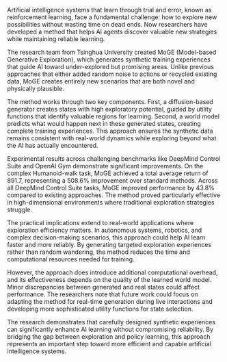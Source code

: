 Artificial intelligence systems that learn through trial and error, known as reinforcement learning, face a fundamental challenge: how to explore new possibilities without wasting time on dead ends. Now researchers have developed a method that helps AI agents discover valuable new strategies while maintaining reliable learning.

The research team from Tsinghua University created MoGE (Model-based Generative Exploration), which generates synthetic training experiences that guide AI toward under-explored but promising areas. Unlike previous approaches that either added random noise to actions or recycled existing data, MoGE creates entirely new scenarios that are both novel and physically plausible.

The method works through two key components. First, a diffusion-based generator creates states with high exploratory potential, guided by utility functions that identify valuable regions for learning. Second, a world model predicts what would happen next in these generated states, creating complete training experiences. This approach ensures the synthetic data remains consistent with real-world dynamics while exploring beyond what the AI has actually encountered.

Experimental results across challenging benchmarks like DeepMind Control Suite and OpenAI Gym demonstrate significant improvements. On the complex Humanoid-walk task, MoGE achieved a total average return of 891.7, representing a 508.6% improvement over standard methods. Across all DeepMind Control Suite tasks, MoGE improved performance by 43.8% compared to existing approaches. The method proved particularly effective in high-dimensional environments where traditional exploration strategies struggle.

The practical implications extend to real-world applications where exploration efficiency matters. In autonomous systems, robotics, and complex decision-making scenarios, this approach could help AI learn faster and more reliably. By generating targeted exploration experiences rather than random wandering, the method reduces the time and computational resources needed for training.

However, the approach does introduce additional computational overhead, and its effectiveness depends on the quality of the learned world model. Minor discrepancies between generated and real states could affect performance. The researchers note that future work could focus on adapting the method for real-time generation during live interactions and developing more sophisticated utility functions for state selection.

The research demonstrates that carefully designed synthetic experiences can significantly enhance AI learning without compromising reliability. By bridging the gap between exploration and policy learning, this approach represents an important step toward more efficient and capable artificial intelligence systems.